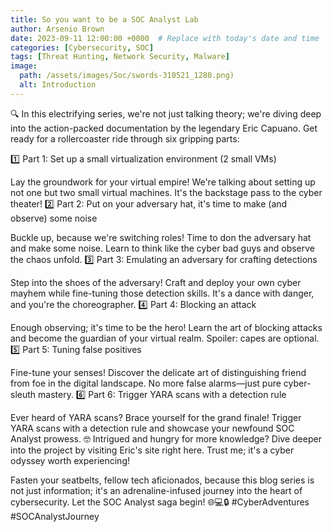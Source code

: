 ```yaml
---
title: So you want to be a SOC Analyst Lab 
author: Arsenio Brown 
date: 2023-09-11 12:00:00 +0000  # Replace with today's date and time
categories: [Cybersecurity, SOC]
tags: [Threat Hunting, Network Security, Malware]
image: 
  path: /assets/images/Soc/swords-310521_1280.png)
  alt: Introduction
---
```

🔍 In this electrifying series, we're not just talking theory; we're diving deep into the action-packed documentation by the legendary Eric Capuano. Get ready for a rollercoaster ride through six gripping parts:

1️⃣ Part 1: Set up a small virtualization environment (2 small VMs)

Lay the groundwork for your virtual empire! We're talking about setting up not one but two small virtual machines. It's the backstage pass to the cyber theater!
2️⃣ Part 2: Put on your adversary hat, it's time to make (and observe) some noise

Buckle up, because we're switching roles! Time to don the adversary hat and make some noise. Learn to think like the cyber bad guys and observe the chaos unfold.
3️⃣ Part 3: Emulating an adversary for crafting detections

Step into the shoes of the adversary! Craft and deploy your own cyber mayhem while fine-tuning those detection skills. It's a dance with danger, and you're the choreographer.
4️⃣ Part 4: Blocking an attack

Enough observing; it's time to be the hero! Learn the art of blocking attacks and become the guardian of your virtual realm. Spoiler: capes are optional.
5️⃣ Part 5: Tuning false positives

Fine-tune your senses! Discover the delicate art of distinguishing friend from foe in the digital landscape. No more false alarms—just pure cyber-sleuth mastery.
6️⃣ Part 6: Trigger YARA scans with a detection rule

Ever heard of YARA scans? Brace yourself for the grand finale! Trigger YARA scans with a detection rule and showcase your newfound SOC Analyst prowess.
🤓 Intrigued and hungry for more knowledge? Dive deeper into the project by visiting Eric's site right here. Trust me; it's a cyber odyssey worth experiencing!

Fasten your seatbelts, fellow tech aficionados, because this blog series is not just information; it's an adrenaline-infused journey into the heart of cybersecurity. Let the SOC Analyst saga begin! 🌐💻🔒 #CyberAdventures #SOCAnalystJourney